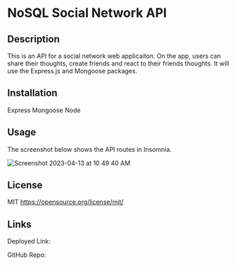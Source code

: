 # NoSQL Social Network API

## Description

This is an API for a social network web applicaiton. On the app,
users can share their thoughts, create friends and react to their
friends thoughts. It will use the Express.js and Mongoose packages.

## Installation

Express
Mongoose
Node

## Usage 

The screenshot below shows the API routes in Insomnia.

![Screenshot 2023-04-13 at 10 49 40 AM](https://user-images.githubusercontent.com/17559972/231829657-407d5308-b229-4461-aaa9-3779e2d98fda.png)

## License 

MIT
https://opensource.org/license/mit/

## Links

Deployed Link: 

GitHub Repo: 
